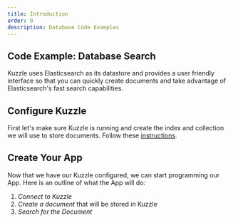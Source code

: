 ```yaml
---
title: Introduction
order: 0
description: Database Code Examples
---
```


## Code Example: Database Search

Kuzzle uses Elasticsearch as its datastore and provides a user friendly interface so that you can quickly create documents and take advantage of Elasticsearch's fast search capabilities.

## Configure Kuzzle

First let's make sure Kuzzle is running and create the index and collection we will use to store documents. Follow these [instructions](/core/1/guide/guides/getting-started//#running-kuzzle).

## Create Your App

Now that we have our Kuzzle configured, we can start programming our App. Here is an outline of what the App will do:

1. _Connect to Kuzzle_
2. _Create a document_ that will be stored in Kuzzle
3. _Search for the Document_
